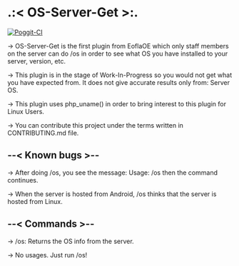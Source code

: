 # .:< OS-Server-Get >:.

[![Poggit-CI](https://poggit.pmmp.io/ci.badge/EoflaOE/OS-Server-Info/OS-Server-Info)](https://poggit.pmmp.io/ci/EoflaOE/OS-Server-Info/OS-Server-Info)

-> OS-Server-Get is the first plugin from EoflaOE which only staff members on the server can do /os in order to see what OS you have installed to your server, version, etc.

-> This plugin is in the stage of Work-In-Progress so you would not get what you have expected from. It does not give accurate results only from: Server OS.

-> This plugin uses php_uname() in order to bring interest to this plugin for Linux Users.

-> You can contribute this project under the terms written in CONTRIBUTING.md file.

## --< Known bugs >--

-> After doing /os, you see the message: Usage: /os then the command continues.

-> When the server is hosted from Android, /os thinks that the server is hosted from Linux.

## --< Commands >--

-> /os: Returns the OS info from the server.

-> No usages. Just run /os!

